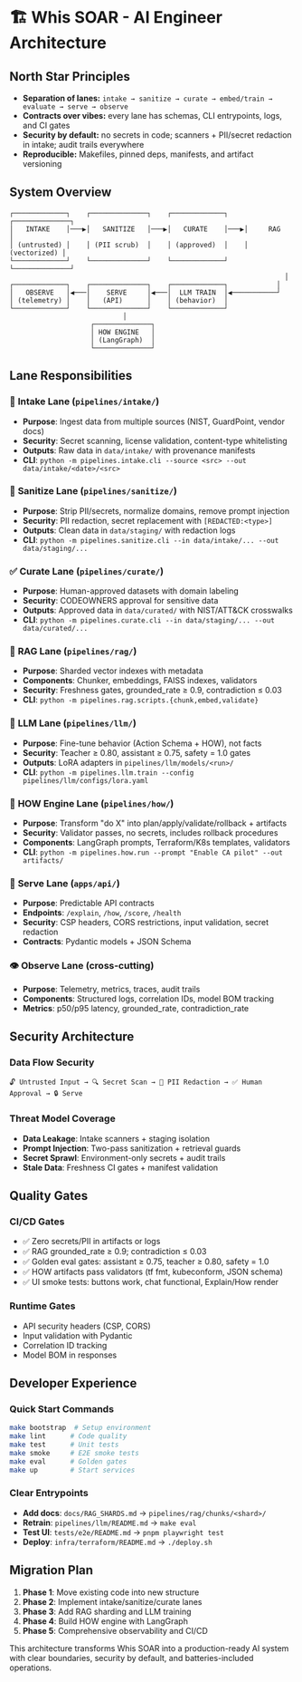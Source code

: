 # 🏗️ Whis SOAR - AI Engineer Architecture

## North Star Principles

* **Separation of lanes:** `intake → sanitize → curate → embed/train → evaluate → serve → observe`
* **Contracts over vibes:** every lane has schemas, CLI entrypoints, logs, and CI gates
* **Security by default:** no secrets in code; scanners + PII/secret redaction in intake; audit trails everywhere
* **Reproducible:** Makefiles, pinned deps, manifests, and artifact versioning

## System Overview

```
┌─────────────┐    ┌──────────────┐    ┌─────────────┐    ┌──────────────┐
│   INTAKE    │───▶│   SANITIZE   │───▶│   CURATE    │───▶│     RAG      │
│ (untrusted) │    │ (PII scrub)  │    │ (approved)  │    │ (vectorized) │
└─────────────┘    └──────────────┘    └─────────────┘    └──────────────┘
                                                                    │
┌─────────────┐    ┌──────────────┐    ┌─────────────┐            │
│   OBSERVE   │◀───│    SERVE     │◀───│  LLM TRAIN  │◀───────────┘
│ (telemetry) │    │   (API)      │    │ (behavior)  │
└─────────────┘    └──────────────┘    └─────────────┘
                            │
                    ┌──────────────┐
                    │ HOW ENGINE   │
                    │ (LangGraph)  │
                    └──────────────┘
```

## Lane Responsibilities

### 🚪 **Intake Lane** (`pipelines/intake/`)
- **Purpose**: Ingest data from multiple sources (NIST, GuardPoint, vendor docs)
- **Security**: Secret scanning, license validation, content-type whitelisting
- **Outputs**: Raw data in `data/intake/` with provenance manifests
- **CLI**: `python -m pipelines.intake.cli --source <src> --out data/intake/<date>/<src>`

### 🧹 **Sanitize Lane** (`pipelines/sanitize/`)
- **Purpose**: Strip PII/secrets, normalize domains, remove prompt injection
- **Security**: PII redaction, secret replacement with `[REDACTED:<type>]`
- **Outputs**: Clean data in `data/staging/` with redaction logs
- **CLI**: `python -m pipelines.sanitize.cli --in data/intake/... --out data/staging/...`

### ✅ **Curate Lane** (`pipelines/curate/`)
- **Purpose**: Human-approved datasets with domain labeling
- **Security**: CODEOWNERS approval for sensitive data
- **Outputs**: Approved data in `data/curated/` with NIST/ATT&CK crosswalks
- **CLI**: `python -m pipelines.curate.cli --in data/staging/... --out data/curated/...`

### 🧠 **RAG Lane** (`pipelines/rag/`)
- **Purpose**: Sharded vector indexes with metadata
- **Components**: Chunker, embeddings, FAISS indexes, validators
- **Security**: Freshness gates, grounded_rate ≥ 0.9, contradiction ≤ 0.03
- **CLI**: `python -m pipelines.rag.scripts.{chunk,embed,validate}`

### 🎯 **LLM Lane** (`pipelines/llm/`)
- **Purpose**: Fine-tune behavior (Action Schema + HOW), not facts
- **Security**: Teacher ≥ 0.80, assistant ≥ 0.75, safety = 1.0 gates
- **Outputs**: LoRA adapters in `pipelines/llm/models/<run>/`
- **CLI**: `python -m pipelines.llm.train --config pipelines/llm/configs/lora.yaml`

### 🔧 **HOW Engine Lane** (`pipelines/how/`)
- **Purpose**: Transform "do X" into plan/apply/validate/rollback + artifacts
- **Security**: Validator passes, no secrets, includes rollback procedures
- **Components**: LangGraph prompts, Terraform/K8s templates, validators
- **CLI**: `python -m pipelines.how.run --prompt "Enable CA pilot" --out artifacts/`

### 🚀 **Serve Lane** (`apps/api/`)
- **Purpose**: Predictable API contracts
- **Endpoints**: `/explain`, `/how`, `/score`, `/health`
- **Security**: CSP headers, CORS restrictions, input validation, secret redaction
- **Contracts**: Pydantic models + JSON Schema

### 👁️ **Observe Lane** (cross-cutting)
- **Purpose**: Telemetry, metrics, traces, audit trails
- **Components**: Structured logs, correlation IDs, model BOM tracking
- **Metrics**: p50/p95 latency, grounded_rate, contradiction_rate

## Security Architecture

### Data Flow Security
```
🔓 Untrusted Input → 🔍 Secret Scan → 🧹 PII Redaction → ✅ Human Approval → 🔒 Serve
```

### Threat Model Coverage
- **Data Leakage**: Intake scanners + staging isolation
- **Prompt Injection**: Two-pass sanitization + retrieval guards  
- **Secret Sprawl**: Environment-only secrets + audit trails
- **Stale Data**: Freshness CI gates + manifest validation

## Quality Gates

### CI/CD Gates
- ✅ Zero secrets/PII in artifacts or logs
- ✅ RAG grounded_rate ≥ 0.9; contradiction ≤ 0.03
- ✅ Golden eval gates: assistant ≥ 0.75, teacher ≥ 0.80, safety = 1.0
- ✅ HOW artifacts pass validators (tf fmt, kubeconform, JSON schema)
- ✅ UI smoke tests: buttons work, chat functional, Explain/How render

### Runtime Gates
- API security headers (CSP, CORS)
- Input validation with Pydantic
- Correlation ID tracking
- Model BOM in responses

## Developer Experience

### Quick Start Commands
```bash
make bootstrap  # Setup environment
make lint      # Code quality
make test      # Unit tests
make smoke     # E2E smoke tests
make eval      # Golden gates
make up        # Start services
```

### Clear Entrypoints
- **Add docs**: `docs/RAG_SHARDS.md` → `pipelines/rag/chunks/<shard>/`
- **Retrain**: `pipelines/llm/README.md` → `make eval`
- **Test UI**: `tests/e2e/README.md` → `pnpm playwright test`
- **Deploy**: `infra/terraform/README.md` → `./deploy.sh`

## Migration Plan

1. **Phase 1**: Move existing code into new structure
2. **Phase 2**: Implement intake/sanitize/curate lanes
3. **Phase 3**: Add RAG sharding and LLM training
4. **Phase 4**: Build HOW engine with LangGraph
5. **Phase 5**: Comprehensive observability and CI/CD

This architecture transforms Whis SOAR into a production-ready AI system with clear boundaries, security by default, and batteries-included operations.